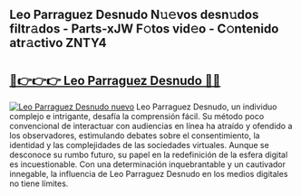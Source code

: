 ## Leo Parraguez Desnudo N𝚞𝚎vos desn𝚞dos filtr𝚊dos - Parts-xJW F𝚘tos vid𝚎o - C𝚘ntenido atr𝚊ctivo ZNTY4

# <h2><a href="http://mb3oox.tromn.icu/?c=Leo+Parraguez+Desnudo">🔗👉👉👉 Leo Parraguez Desnudo 🔗🔗</a></h2>

[![Leo Parraguez Desnudo nuevo](https://i.imgur.com/pEAQMta.gif)](http://mb3oox.tromn.icu/?c=Leo+Parraguez+Desnudo)
Leo Parraguez Desnudo, un individuo complejo e intrigante, desafía la comprensión fácil. Su método poco convencional de interactuar con audiencias en línea ha atraído y ofendido a los observadores, estimulando debates sobre el consentimiento, la identidad y las complejidades de las sociedades virtuales. Aunque se desconoce su rumbo futuro, su papel en la redefinición de la esfera digital es incuestionable. Con una determinación inquebrantable y un cautivador innegable, la influencia de Leo Parraguez Desnudo en los medios digitales no tiene límites.
